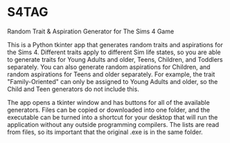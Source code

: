 # S4TAG
Random Trait &amp; Aspiration Generator for The Sims 4 Game

This is a Python tkinter app that generates random traits and aspirations for the Sims 4.  Different traits apply to different Sim life states, so you are able to generate traits for Young Adults and older, Teens, Children, and Toddlers separately.  You can also generate random aspirations for Children, and random aspirations for Teens and older separately.  For example, the trait "Family-Oriented" can only be assigned to Young Adults and older, so the Child and Teen generators do not include this.  

The app opens a tkinter window and has buttons for all of the available generators.  Files can be copied or downloaded into one folder, and the executable can be turned into a shortcut for your desktop that will run the application without any outside programming compilers.  The lists are read from files, so its important that the original .exe is in the same folder.  
